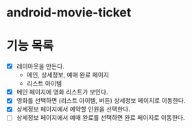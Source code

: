 # android-movie-ticket

# 기능 목록
- [x] 레이아웃을 만든다.
  - 메인, 상세정보, 예매 완료 페이지
  - 리스트 아이템
- [x] 메인 페이지에 영화 리스트가 보인다.
- [x] 영화를 선택하면 (리스트 아이템, 버튼) 상세정보 페이지로 이동한다.
- [x] 상세정보 페이지에서 예약할 인원을 선택한다.
- [ ] 상세정보 페이지에서 예매 완료를 선택하면 완료 페이지로 이동한다.